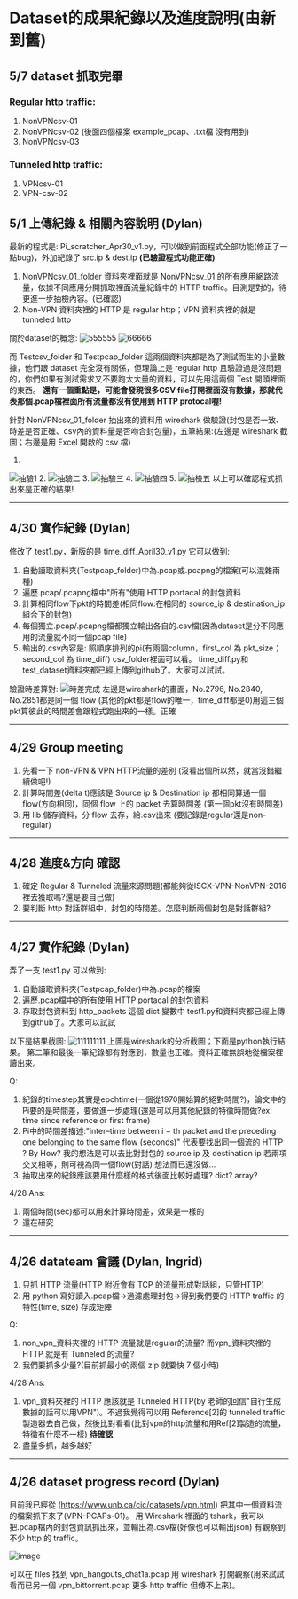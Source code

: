 # Dataset的成果紀錄以及進度說明(由新到舊)

## 5/7 dataset 抓取完畢
### Regular http traffic:
1. NonVPNcsv-01
2. NonVPNcsv-02 (後面四個檔案 example_pcap、.txt檔 沒有用到)
3. NonVPNcsv-03
### Tunneled http traffic:
1. VPNcsv-01
2. VPN-csv-02

## 5/1 上傳紀錄 & 相關內容說明 (Dylan)
最新的程式是: Pi_scratcher_Apr30_v1.py，可以做到前面程式全部功能(修正了一點bug)，外加紀錄了 src.ip & dest.ip **(已驗證程式功能正確)**
1. NonVPNcsv_01_folder 資料夾裡面就是 NonVPNcsv_01 的所有應用網路流量，依據不同應用分開抓取裡面流量紀錄中的 HTTP traffic。目測是對的，待更進一步抽檢內容。(已確認)
2. Non-VPN 資料夾裡的 HTTP 是 regular http；VPN 資料夾裡的就是 tunneled http

關於dataset的概念:
![555555](https://github.com/Computer-Networks-CO3005-Group3/Final_Project/assets/73822955/dc6f94af-9db7-456e-bd81-0f8b7203a0f6)
![66666](https://github.com/Computer-Networks-CO3005-Group3/Final_Project/assets/73822955/05a5cea3-042e-4850-b084-b47b7831adeb)

而 Testcsv_folder 和 Testpcap_folder 這兩個資料夾都是為了測試而生的小量數據，他們跟 dataset 完全沒有關係，但理論上是 regular http 且驗證過是沒問題的，你們如果有測試需求又不要跑太大量的資料，可以先用這兩個 Test 開頭裡面的東西。
**還有一個重點是，可能會發現很多CSV file打開裡面沒有數據，那就代表那個.pcap檔裡面所有流量都沒有使用到 HTTP protocal喔!**

針對 NonVPNcsv_01_folder 抽出來的資料用 wireshark 做驗證(封包是否一致、時差是否正確、csv內的資料量是否吻合封包量)，五筆結果:(左邊是 wireshark 截圖；右邊是用 Excel 開啟的 csv 檔)

1.
![抽驗1](https://github.com/Computer-Networks-CO3005-Group3/Final_Project/assets/73822955/31523919-657f-43a8-89af-4d5e908ad206)
2.
![抽驗二](https://github.com/Computer-Networks-CO3005-Group3/Final_Project/assets/73822955/6c33e338-6389-492e-a494-dcb99d425637)
3.
![抽驗三](https://github.com/Computer-Networks-CO3005-Group3/Final_Project/assets/73822955/40747c74-135c-4069-9aa7-a30eca6285c7)
4.
![抽驗四](https://github.com/Computer-Networks-CO3005-Group3/Final_Project/assets/73822955/910ef0d6-e129-48f2-907e-8c7d63f3c009)
5.
![抽檢五](https://github.com/Computer-Networks-CO3005-Group3/Final_Project/assets/73822955/ce054318-7ea5-42b4-9e5d-774597903834)
以上可以確認程式抓出來是正確的結果!

---
## 4/30 實作紀錄 (Dylan)
修改了 test1.py，新版的是 time_diff_April30_v1.py 它可以做到:
1. 自動讀取資料夾(Testpcap_folder)中為.pcap或.pcapng的檔案(可以混雜兩種)
2. 遍歷.pcap/.pcapng檔中"所有"使用 HTTP portacal 的封包資料
3. 計算相同flow下pkt的時間差(相同flow:在相同的 source_ip & destination_ip 組合下的封包)
4. 每個獨立.pcap/.pcapng檔都獨立輸出各自的.csv檔(因為dataset是分不同應用的流量就不同一個pcap file)
5. 輸出的.csv內容是: 照順序排列的pi(有兩個column，first_col 為 pkt_size；second_col 為 time_diff) csv_folder裡面可以看。
time_diff.py和test_dataset資料夾都已經上傳到github了。大家可以試試。


驗證時差算對:
![時差完成](https://github.com/Computer-Networks-CO3005-Group3/Final_Project/assets/73822955/83a4b9e8-d649-493d-a495-d25fbe0ad872)
左邊是wireshark的畫面，No.2796, No.2840, No.2851都是同一個 flow (其他的pkt都是flow的唯一，time_diff都是0)用這三個pkt算彼此的時間差會跟程式跑出來的一樣。正確

---
## 4/29 Group meeting
1. 先看一下 non-VPN & VPN HTTP流量的差別 (沒看出個所以然，就當沒錯繼續做吧!)
2. 計算時間差(delta t)應該是 Source ip & Destination ip 都相同算通一個 flow(方向相同)，同個 flow 上的 packet 去算時間差 (第一個pkt沒有時間差)
3. 用 lib 儲存資料，分 flow 去存，給.csv出來 (要記錄是regular還是non-regular)

---
## 4/28 進度&方向 確認
1. 確定 Regular & Tunneled 流量來源問題(都能夠從ISCX-VPN-NonVPN-2016裡去獲取嗎?還是要自己做)
2. 要判斷 http 對話群組中，封包的時間差。怎麼判斷兩個封包是對話群組?

---
## 4/27 實作紀錄 (Dylan)
弄了一支 test1.py 可以做到:
1. 自動讀取資料夾(Testpcap_folder)中為.pcap的檔案
2. 遍歷.pcap檔中的所有使用 HTTP portacal 的封包資料
3. 存取封包資料到 http_packets 這個 dict 變數中
test1.py和資料夾都已經上傳到github了。大家可以試試

以下是結果截圖:
![111111111](https://github.com/Computer-Networks-CO3005-Group3/Final_Project/assets/73822955/11f551f4-ae38-4fec-a58a-72b88caf9f66)
上圖是wireshark的分析截圖；下面是python執行結果。
第二筆和最後一筆紀錄都有對應到，數量也正確。資料正確無誤地從檔案裡讀出來。

Q:
1. 紀錄的timestep其實是epchtime(一個從1970開始算的絕對時間?)，論文中的Pi要的是時間差，要做進一步處理(還是可以用其他紀錄的特徵時間做?ex: time since reference or first frame)
2. Pi中的時間差描述:"inter–time between i − th packet and the preceding one belonging to the same flow (seconds)" 代表要找出同一個流的 HTTP ? By How? 我的想法是可以去比對封包的 source ip 及 destination ip 若兩項交叉相等，則可視為同一個flow(對話) 想法而已還沒做...
3. 抽取出來的紀錄應該要用什麼樣的格式後面比較好處理? dict? array?

4/28 Ans:
1. 兩個時間(sec)都可以用來計算時間差，效果是一樣的
2. 還在研究

---
## 4/26 datateam 會議 (Dylan, Ingrid)
1. 只抓 HTTP 流量(HTTP 附近會有 TCP 的流量形成對話組，只管HTTP)
2. 用 python 寫好讀入.pcap檔->過濾處理封包->得到我們要的 HTTP traffic 的特性(time, size) 存成矩陣

Q:
1. non_vpn_資料夾裡的 HTTP 流量就是regular的流量? 而vpn_資料夾裡的 HTTP 就是有 Tunneled 的流量?
2. 我們要抓多少量?(目前抓最小的兩個 zip 就要快 7 個小時)

4/28 Ans:
1. vpn_資料夾裡的 HTTP 應該就是 Tunneled HTTP(by 老師的回信"自行生成數據的話可以用VPN")。不過我覺得可以用 Reference[2]的 tunneled traffic 製造器去自己做，然後比對看看(比對vpn的http流量和用Ref[2]製造的流量，特徵有什麼不一樣) **待確認**
2. 盡量多抓，越多越好

---
## 4/26 dataset progress record (Dylan)

目前我已經從 (https://www.unb.ca/cic/datasets/vpn.html) 把其中一個資料流的檔案抓下來了(VPN-PCAPs-01)。
用 Wireshark 裡面的 tshark，我可以把.pcap檔內的封包資訊抓出來，並輸出為.csv檔(好像也可以輸出json)
有觀察到不少 http 的 traffic。

![image](https://github.com/Computer-Networks-CO3005-Group3/Final_Project/assets/73822955/b6792f1d-1070-4a17-83ee-28edb7041a6e)

可以在 files 找到 vpn_hangouts_chat1a.pcap 用 wireshark 打開觀察(用來試試看而已另一個 vpn_bittorrent.pcap 更多 http traffic 但傳不上來)。
